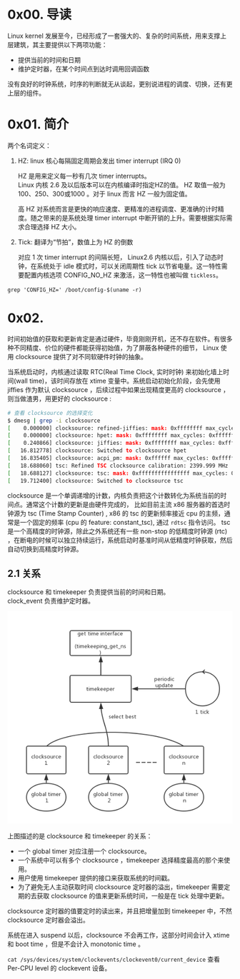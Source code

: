 # 0x00. 导读

Linux kernel 发展至今，已经形成了一套强大的、复杂的时间系统，用来支撑上层建筑，其主要提供以下两项功能：

- 提供当前的时间和日期
- 维护定时器，在某个时间点到达时调用回调函数

没有良好的时钟系统，时序的判断就无从谈起，更别说进程的调度、切换，还有更上层的组件。

# 0x01. 简介

两个名词定义：

1. HZ: linux 核心每隔固定周期会发出 timer interrupt (IRQ 0)

    HZ 是用来定义每一秒有几次 timer interrupts。  
    Linux 内核 2.6 及以后版本可以在内核编译时指定HZ的值。 HZ 取值一般为 100、250、300或1000 。对于 linux 而言 HZ 一般为固定值。  
    
    高 HZ 对系统而言是更快的响应速度、更精准的进程调度、更准确的计时精度。随之带来的是系统处理 timer interrupt 中断开销的上升。需要根据实际需求合理选择 HZ 大小。

2. Tick: 翻译为“节拍”，数值上为 HZ 的倒数

    对应 1 次 timer interrupt 的间隔长短， Linux2.6 内核以后，引入了动态时钟，在系统处于 idle 模式时，可以关闭周期性 tick 以节省电量。这一特性需要配置内核选项 CONFIG_NO_HZ 来激活，这一特性也被叫做 `tickless`。

`grep 'CONFIG_HZ=' /boot/config-$(uname -r)`

# 0x02. 

时间初始值的获取和更新肯定是通过硬件，毕竟刚刚开机，还不存在软件。有很多种不同精度、价位的硬件都能获得初始值，为了屏蔽各种硬件的细节， Linux 使用 clocksource 提供了对不同软硬件时钟的抽象。

当系统启动时，内核通过读取 RTC(Real Time Clock, 实时时钟) 来初始化墙上时间(wall time)，该时间存放在 xtime 变量中。系统启动初始化阶段，会先使用 jiffies 作为默认 clocksource ，后续过程中如果出现精度更高的 clocksource ，则当做渣男，用更好的 clocksource :

```bash
# 查看 clocksource 的选择变化
$ dmesg | grep -i clocksource
[    0.000000] clocksource: refined-jiffies: mask: 0xffffffff max_cycles: 0xffffffff, max_idle_ns: 7645519600211568 ns
[    0.000000] clocksource: hpet: mask: 0xffffffff max_cycles: 0xffffffff, max_idle_ns: 133484882848 ns
[    0.240866] clocksource: jiffies: mask: 0xffffffff max_cycles: 0xffffffff, max_idle_ns: 7645041785100000 ns
[   16.812778] clocksource: Switched to clocksource hpet
[   16.835405] clocksource: acpi_pm: mask: 0xffffff max_cycles: 0xffffff, max_idle_ns: 2085701024 ns
[   18.688060] tsc: Refined TSC clocksource calibration: 2399.999 MHz
[   18.688127] clocksource: tsc: mask: 0xffffffffffffffff max_cycles: 0x2298364cab5, max_idle_ns: 440795214892 ns
[   19.712400] clocksource: Switched to clocksource tsc
```

clocksource 是一个单调递增的计数，内核负责把这个计数转化为系统当前的时间点。通常这个计数的更新是由硬件完成的， 比如目前主流 x86 服务器的首选时钟源为 tsc (Time Stamp Counter) , x86 的 tsc 的更新频率接近 cpu 的主频，通常是一个固定的频率 (cpu 的 feature: constant_tsc), 通过 `rdtsc` 指令访问。 tsc 是一个高精度的时钟源，除此之外系统还有一些 non-stop 的低精度时钟源 (rtc) ，在断电的时候可以独立持续运行，系统启动时基准时间从低精度时钟获取，然后自动切换到高精度时钟源。

## 2.1 关系

clocksource 和 timekeeper 负责提供当前的时间和日期。  
clock_event 负责维护定时器。

![Alt text](../../pic/linux/time/timekeeper_clocksource.png)

上图描述的是 clocksource 和 timekeeper 的关系：

- 一个 global timer 对应注册一个 clocksource。
- 一个系统中可以有多个 clocksource ，timekeeper 选择精度最高的那个来使用。
- 用户使用 timekeeper 提供的接口来获取系统的时间戳。
- 为了避免无人主动获取时间 clocksource 定时器的溢出，timekeeper 需要定期的去获取 clocksource 的值来更新系统时间，一般是在 tick 处理中更新。

clocksource 定时器的值要定时的读出来，并且把增量加到 timekeeper 中，不然 clocksource 定时器会溢出。

系统在进入 suspend 以后，clocksource 不会再工作，这部分时间会计入 xtime 和 boot time ，但是不会计入 monotonic time 。


`cat /sys/devices/system/clockevents/clockevent0/current_device` 查看 Per-CPU level 的 clockevent 设备。